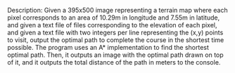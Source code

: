 Description: Given a 395x500 image representing a terrain map where each pixel
corresponds to an area of 10.29m in longitude and 7.55m in latitude, and given
a text file of files corresponding to the elevation of each pixel, and given a 
text file with two integers per line representing the (x,y) points to visit, 
output the optimal path to complete the course in the shortest time possible.
The program uses an A* implementation to find the shortest optimal path. Then,
it outputs an image with the optimal path drawn on top of it, and it outputs 
the total distance of the path in meters to the console.

